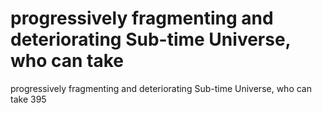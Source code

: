 # progressively fragmenting and deteriorating Sub-time Universe, who can take

progressively fragmenting and deteriorating Sub-time Universe, who can take
395